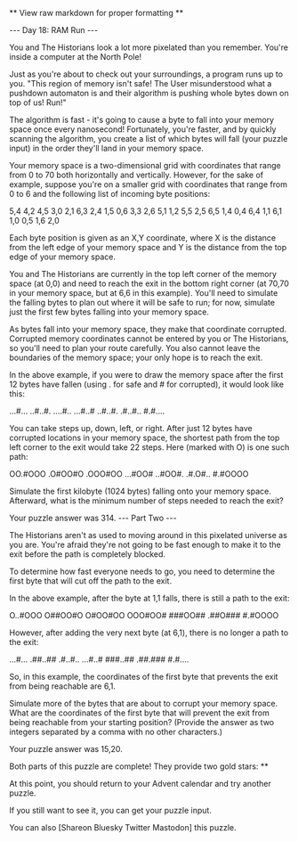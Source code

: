 ** View raw markdown for proper formatting **

--- Day 18: RAM Run ---

You and The Historians look a lot more pixelated than you remember. You're
inside a computer at the North Pole!

Just as you're about to check out your surroundings, a program runs up to you.
"This region of memory isn't safe! The User misunderstood what a pushdown
automaton is and their algorithm is pushing whole bytes down on top of us! Run!"

The algorithm is fast - it's going to cause a byte to fall into your memory
space once every nanosecond! Fortunately, you're faster, and by quickly scanning
the algorithm, you create a list of which bytes will fall (your puzzle input) in
the order they'll land in your memory space.

Your memory space is a two-dimensional grid with coordinates that range from 0
to 70 both horizontally and vertically. However, for the sake of example,
suppose you're on a smaller grid with coordinates that range from 0 to 6 and the
following list of incoming byte positions:

5,4 4,2 4,5 3,0 2,1 6,3 2,4 1,5 0,6 3,3 2,6 5,1 1,2 5,5 2,5 6,5 1,4 0,4 6,4 1,1
6,1 1,0 0,5 1,6 2,0

Each byte position is given as an X,Y coordinate, where X is the distance from
the left edge of your memory space and Y is the distance from the top edge of
your memory space.

You and The Historians are currently in the top left corner of the memory space
(at 0,0) and need to reach the exit in the bottom right corner (at 70,70 in your
memory space, but at 6,6 in this example). You'll need to simulate the falling
bytes to plan out where it will be safe to run; for now, simulate just the first
few bytes falling into your memory space.

As bytes fall into your memory space, they make that coordinate corrupted.
Corrupted memory coordinates cannot be entered by you or The Historians, so
you'll need to plan your route carefully. You also cannot leave the boundaries
of the memory space; your only hope is to reach the exit.

In the above example, if you were to draw the memory space after the first 12
bytes have fallen (using . for safe and # for corrupted), it would look like
this:

...#... ..#..#. ....#.. ...#..# ..#..#. .#..#.. #.#....

You can take steps up, down, left, or right. After just 12 bytes have corrupted
locations in your memory space, the shortest path from the top left corner to
the exit would take 22 steps. Here (marked with O) is one such path:

OO.#OOO .O#OO#O .OOO#OO ...#OO# ..#OO#. .#.O#.. #.#OOOO

Simulate the first kilobyte (1024 bytes) falling onto your memory space.
Afterward, what is the minimum number of steps needed to reach the exit?

Your puzzle answer was 314. --- Part Two ---

The Historians aren't as used to moving around in this pixelated universe as you
are. You're afraid they're not going to be fast enough to make it to the exit
before the path is completely blocked.

To determine how fast everyone needs to go, you need to determine the first byte
that will cut off the path to the exit.

In the above example, after the byte at 1,1 falls, there is still a path to the
exit:

O..#OOO O##OO#O O#OO#OO OOO#OO# ###OO## .##O### #.#OOOO

However, after adding the very next byte (at 6,1), there is no longer a path to
the exit:

...#... .##..## .#..#.. ...#..# ###..## .##.### #.#....

So, in this example, the coordinates of the first byte that prevents the exit
from being reachable are 6,1.

Simulate more of the bytes that are about to corrupt your memory space. What are
the coordinates of the first byte that will prevent the exit from being
reachable from your starting position? (Provide the answer as two integers
separated by a comma with no other characters.)

Your puzzle answer was 15,20.

Both parts of this puzzle are complete! They provide two gold stars: **

At this point, you should return to your Advent calendar and try another puzzle.

If you still want to see it, you can get your puzzle input.

You can also [Shareon Bluesky Twitter Mastodon] this puzzle.
